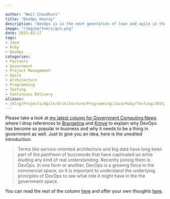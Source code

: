 ```yaml
---

author: "Neil Chaudhuri"
title: "DevOps Hooray"
description: "DevOps is is the next generation of lean and agile in the enterprise. We need it in government IT too."
image: "/img/partners/gcn.png"
date: 2015-02-17
tags:
- Java
- Ruby
- DevOps
categories: 
- Partners
- Government
- Project Management
- Agile
- Architecture
- Programming
- Testing
- Continuous Delivery
aliases:
- /blog/Projects/Agile/Architecture/Programming/Java/Ruby/Testing/2015/02/17/devops-hooray
---
```


Please take a look at [my latest column for Government Computing News](http://gcn.com/articles/2015/02/12/devops-defined.aspx)
where I drop references to [Brangelina](http://juggmentworld.net/wp-content/uploads/2014/09/brangelina+sag_0_0.jpg) and
[Kimye](http://sites.psu.edu/bradenshepler/wp-content/uploads/sites/6254/2013/10/kimye.jpg) to explain why DevOps
has become so popular in business and why it needs to be a thing in government as well. Just to give you an idea, here is the unedited introduction.

> Terms like service-oriented architecture and big data have long been part of the pantheon of buzzwords that have captivated us while eluding any kind of real understanding. Recently joining them is DevOps. In one form or another, DevOps is a growing force in the commercial space, so it is important to understand the underlying principles of DevOps to see what role it might have in the the government space.



You can read the rest of the column [here](http://gcn.com/articles/2015/02/12/devops-defined.aspx)
and offer your own thoughts [here](/contact).
